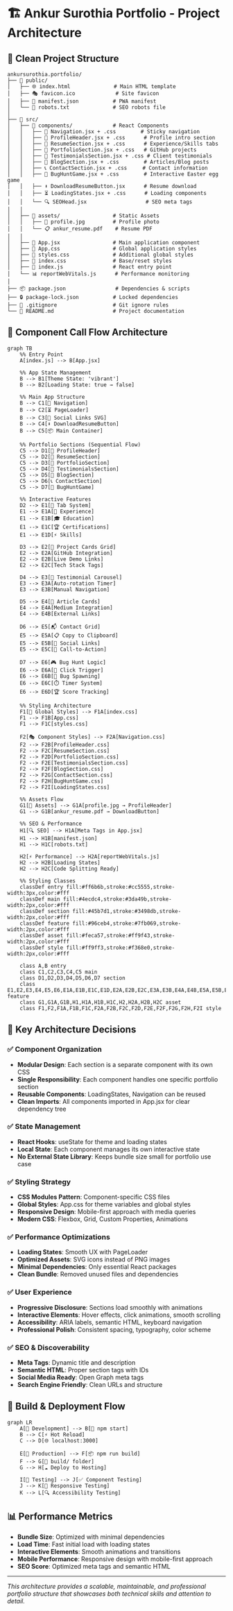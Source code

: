 # 🏗️ Ankur Surothia Portfolio - Project Architecture

## 📁 Clean Project Structure

```
ankursurothia.portfolio/
├── 📂 public/
│   ├── 🌐 index.html              # Main HTML template
│   ├── 🎭 favicon.ico             # Site favicon
│   ├── 📱 manifest.json           # PWA manifest
│   └── 🤖 robots.txt              # SEO robots file
│
├── 📂 src/
│   ├── 📂 components/             # React Components
│   │   ├── 🧭 Navigation.jsx + .css        # Sticky navigation
│   │   ├── 👤 ProfileHeader.jsx + .css      # Profile intro section
│   │   ├── 📄 ResumeSection.jsx + .css      # Experience/Skills tabs
│   │   ├── 💼 PortfolioSection.jsx + .css   # GitHub projects
│   │   ├── 💬 TestimonialsSection.jsx + .css # Client testimonials
│   │   ├── 📝 BlogSection.jsx + .css        # Articles/Blog posts
│   │   ├── 📞 ContactSection.jsx + .css     # Contact information
│   │   ├── 🐛 BugHuntGame.jsx + .css        # Interactive Easter egg game
│   │   ├── ⬇️ DownloadResumeButton.jsx      # Resume download
│   │   ├── ⏳ LoadingStates.jsx + .css      # Loading components
│   │   └── 🔍 SEOHead.jsx                   # SEO meta tags
│   │
│   ├── 📂 assets/                 # Static Assets
│   │   ├── 📸 profile.jpg         # Profile photo
│   │   └── 📋 ankur_resume.pdf    # Resume PDF
│   │
│   ├── 🚀 App.jsx                 # Main application component
│   ├── 🎨 App.css                 # Global application styles
│   ├── 🎨 styles.css              # Additional global styles
│   ├── 🎨 index.css               # Base/reset styles
│   ├── 🔧 index.js                # React entry point
│   └── 📊 reportWebVitals.js      # Performance monitoring
│
├── 📦 package.json                # Dependencies & scripts
├── 🔒 package-lock.json           # Locked dependencies
├── 🙈 .gitignore                  # Git ignore rules
└── 📖 README.md                   # Project documentation
```

## 🔄 Component Call Flow Architecture

```mermaid
graph TB
    %% Entry Point
    A[index.js] --> B[App.jsx]
    
    %% App State Management
    B --> B1[Theme State: 'vibrant']
    B --> B2[Loading State: true → false]
    
    %% Main App Structure
    B --> C1[🧭 Navigation]
    B --> C2[⏳ PageLoader]
    B --> C3[🔗 Social Links SVG]
    B --> C4[⬇️ DownloadResumeButton]
    B --> C5[📦 Main Container]
    
    %% Portfolio Sections (Sequential Flow)
    C5 --> D1[👤 ProfileHeader]
    C5 --> D2[📄 ResumeSection]  
    C5 --> D3[💼 PortfolioSection]
    C5 --> D4[💬 TestimonialsSection]
    C5 --> D5[📝 BlogSection]
    C5 --> D6[📞 ContactSection]
    C5 --> D7[🐛 BugHuntGame]
    
    %% Interactive Features
    D2 --> E1[📑 Tab System]
    E1 --> E1A[💼 Experience]
    E1 --> E1B[🎓 Education] 
    E1 --> E1C[🏆 Certifications]
    E1 --> E1D[⚡ Skills]
    
    D3 --> E2[🎯 Project Cards Grid]
    E2 --> E2A[GitHub Integration]
    E2 --> E2B[Live Demo Links]
    E2 --> E2C[Tech Stack Tags]
    
    D4 --> E3[🎠 Testimonial Carousel]
    E3 --> E3A[Auto-rotation Timer]
    E3 --> E3B[Manual Navigation]
    
    D5 --> E4[📰 Article Cards]
    E4 --> E4A[Medium Integration]
    E4 --> E4B[External Links]
    
    D6 --> E5[📬 Contact Grid]
    E5 --> E5A[📋 Copy to Clipboard]
    E5 --> E5B[🔗 Social Links]
    E5 --> E5C[💌 Call-to-Action]
    
    D7 --> E6[🎮 Bug Hunt Logic]
    E6 --> E6A[🎯 Click Trigger]
    E6 --> E6B[🐛 Bug Spawning]
    E6 --> E6C[⏱️ Timer System]
    E6 --> E6D[🏆 Score Tracking]
    
    %% Styling Architecture
    F1[🎨 Global Styles] --> F1A[index.css]
    F1 --> F1B[App.css]
    F1 --> F1C[styles.css]
    
    F2[🎭 Component Styles] --> F2A[Navigation.css]
    F2 --> F2B[ProfileHeader.css]
    F2 --> F2C[ResumeSection.css]
    F2 --> F2D[PortfolioSection.css]
    F2 --> F2E[TestimonialsSection.css]
    F2 --> F2F[BlogSection.css]
    F2 --> F2G[ContactSection.css]
    F2 --> F2H[BugHuntGame.css]
    F2 --> F2I[LoadingStates.css]
    
    %% Assets Flow
    G1[📂 Assets] --> G1A[profile.jpg → ProfileHeader]
    G1 --> G1B[ankur_resume.pdf → DownloadButton]
    
    %% SEO & Performance
    H1[🔍 SEO] --> H1A[Meta Tags in App.jsx]
    H1 --> H1B[manifest.json]
    H1 --> H1C[robots.txt]
    
    H2[⚡ Performance] --> H2A[reportWebVitals.js]
    H2 --> H2B[Loading States]
    H2 --> H2C[Code Splitting Ready]
    
    %% Styling Classes
    classDef entry fill:#ff6b6b,stroke:#cc5555,stroke-width:3px,color:#fff
    classDef main fill:#4ecdc4,stroke:#3da49b,stroke-width:2px,color:#fff
    classDef section fill:#45b7d1,stroke:#3498db,stroke-width:2px,color:#fff
    classDef feature fill:#96ceb4,stroke:#7fb069,stroke-width:2px,color:#fff
    classDef asset fill:#feca57,stroke:#ff9f43,stroke-width:2px,color:#fff
    classDef style fill:#ff9ff3,stroke:#f368e0,stroke-width:2px,color:#fff
    
    class A,B entry
    class C1,C2,C3,C4,C5 main
    class D1,D2,D3,D4,D5,D6,D7 section
    class E1,E2,E3,E4,E5,E6,E1A,E1B,E1C,E1D,E2A,E2B,E2C,E3A,E3B,E4A,E4B,E5A,E5B,E5C,E6A,E6B,E6C,E6D feature
    class G1,G1A,G1B,H1,H1A,H1B,H1C,H2,H2A,H2B,H2C asset
    class F1,F2,F1A,F1B,F1C,F2A,F2B,F2C,F2D,F2E,F2F,F2G,F2H,F2I style
```

## 🎯 Key Architecture Decisions

### ✅ **Component Organization**
- **Modular Design**: Each section is a separate component with its own CSS
- **Single Responsibility**: Each component handles one specific portfolio section
- **Reusable Components**: LoadingStates, Navigation can be reused
- **Clean Imports**: All components imported in App.jsx for clear dependency tree

### ✅ **State Management**
- **React Hooks**: useState for theme and loading states
- **Local State**: Each component manages its own interactive state
- **No External State Library**: Keeps bundle size small for portfolio use case

### ✅ **Styling Strategy**
- **CSS Modules Pattern**: Component-specific CSS files
- **Global Styles**: App.css for theme variables and global styles
- **Responsive Design**: Mobile-first approach with media queries
- **Modern CSS**: Flexbox, Grid, Custom Properties, Animations

### ✅ **Performance Optimizations**
- **Loading States**: Smooth UX with PageLoader
- **Optimized Assets**: SVG icons instead of PNG images
- **Minimal Dependencies**: Only essential React packages
- **Clean Bundle**: Removed unused files and dependencies

### ✅ **User Experience**
- **Progressive Disclosure**: Sections load smoothly with animations
- **Interactive Elements**: Hover effects, click animations, smooth scrolling
- **Accessibility**: ARIA labels, semantic HTML, keyboard navigation
- **Professional Polish**: Consistent spacing, typography, color scheme

### ✅ **SEO & Discoverability**
- **Meta Tags**: Dynamic title and description
- **Semantic HTML**: Proper section tags with IDs
- **Social Media Ready**: Open Graph meta tags
- **Search Engine Friendly**: Clean URLs and structure

## 🚀 Build & Deployment Flow

```mermaid
graph LR
    A[📝 Development] --> B[🔨 npm start]
    B --> C[⚡ Hot Reload]
    C --> D[🌐 localhost:3000]
    
    E[🚀 Production] --> F[📦 npm run build]
    F --> G[📁 build/ folder]
    G --> H[☁️ Deploy to Hosting]
    
    I[🧪 Testing] --> J[✅ Component Testing]
    J --> K[📱 Responsive Testing]
    K --> L[🔍 Accessibility Testing]
```

## 📊 Performance Metrics

- **Bundle Size**: Optimized with minimal dependencies
- **Load Time**: Fast initial load with loading states
- **Interactive Elements**: Smooth animations and transitions  
- **Mobile Performance**: Responsive design with mobile-first approach
- **SEO Score**: Optimized meta tags and semantic HTML

---

*This architecture provides a scalable, maintainable, and professional portfolio structure that showcases both technical skills and attention to detail.*